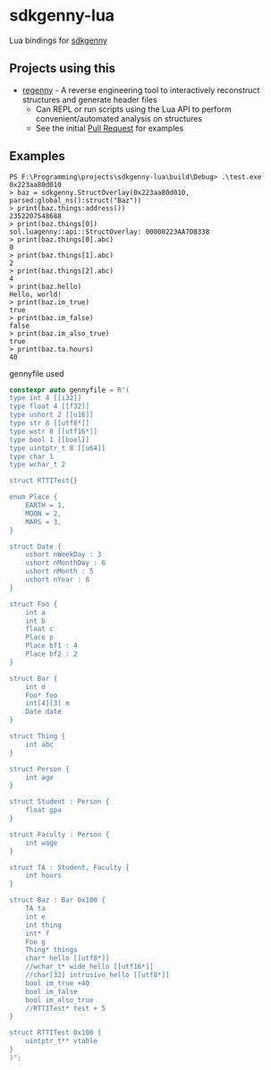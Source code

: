 # sdkgenny-lua
Lua bindings for [sdkgenny](https://github.com/cursey/sdkgenny)

## Projects using this
* [regenny](https://github.com/cursey/regenny) - A reverse engineering tool to interactively reconstruct structures and generate header files 
	* Can REPL or run scripts using the Lua API to perform convenient/automated analysis on structures
	* See the initial [Pull Request](https://github.com/cursey/regenny/pull/10) for examples

## Examples
```
PS F:\Programming\projects\sdkgenny-lua\build\Debug> .\test.exe
0x223aa80d010
> baz = sdkgenny.StructOverlay(0x223aa80d010, parsed:global_ns():struct("Baz")) 
> print(baz.things:address())
2352207548688
> print(baz.things[0])
sol.luagenny::api::StructOverlay: 00000223AA7D8338
> print(baz.things[0].abc)
0
> print(baz.things[1].abc)
2
> print(baz.things[2].abc)
4
> print(baz.hello)
Hello, world!
> print(baz.im_true)
true
> print(baz.im_false)
false
> print(baz.im_also_true)
true
> print(baz.ta.hours)
40
```

gennyfile used
```cpp
constexpr auto gennyfile = R"(
type int 4 [[i32]]
type float 4 [[f32]]
type ushort 2 [[u16]]
type str 8 [[utf8*]]
type wstr 8 [[utf16*]]
type bool 1 [[bool]]
type uintptr_t 8 [[u64]]
type char 1
type wchar_t 2

struct RTTITest{}

enum Place {
    EARTH = 1,
    MOON = 2,
    MARS = 3,
}

struct Date {
    ushort nWeekDay : 3
    ushort nMonthDay : 6
    ushort nMonth : 5
    ushort nYear : 8
}

struct Foo {
    int a
    int b
    float c
    Place p
    Place bf1 : 4
    Place bf2 : 2
}

struct Bar {
    int d
    Foo* foo
    int[4][3] m
    Date date
}

struct Thing {
    int abc
}

struct Person {
    int age
}

struct Student : Person {
    float gpa
}

struct Faculty : Person {
    int wage
}

struct TA : Student, Faculty {
    int hours
}

struct Baz : Bar 0x100 {
	TA ta
    int e
    int thing
    int* f
    Foo g
    Thing* things
    char* hello [[utf8*]]
    //wchar_t* wide_hello [[utf16*]]
    //char[32] intrusive_hello [[utf8*]]
    bool im_true +40
    bool im_false
    bool im_also_true
	//RTTITest* test + 5
}

struct RTTITest 0x100 {
	uintptr_t** vtable
}
)";
```
